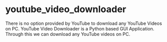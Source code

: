 # youtube_video_downloader
There is no option provided by YouTube to download any YouTube Videos on PC.
YouTube Video Downloader is a Python based GUI Application.
Through this we can download any YouTube videos on PC.
